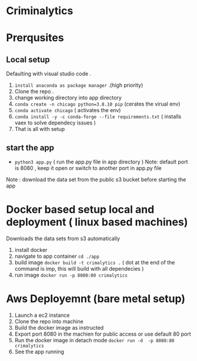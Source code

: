 # Criminalytics 

# Prerqusites

## Local setup 

Defaulting with visual studio code .
1. `install anaconda as package manager` .(high priority)
2. Clone the repo . 
3. change working directory  into app directory
5. `conda create -n chicago python=3.8.10 pip` (cerates the virual env) 
6. `conda activate chicago` ( activates the env)
7. `conda install -y -c conda-forge --file requirements.txt` ( installs vaex to solve dependecy issues )
8. That is all with setup 

## start the app
- `python3 app.py` ( run the app.py file in app directory ) 
 Note: default port is 8080 , keep it open or switch to another port in app.py file 

Note : download the data set from the public s3 bucket before starting the app 

# Docker based setup local and deployment  ( linux based machines)
 
  Downloads the data sets from s3 automatically 
 1. install docker 
 2. navigate to app container `cd ./app`
 3. build image `docker build -t crimalytics .` ( dot at the end of the command is imp, this will build with all dependecies  )
 4. run image `docker run -p 8080:80 crimalytics`

# Aws Deployemnt (bare metal setup)
  1. Launch a ec2 instance 
  2. Clone the repo into machine
  3. Build the docker image as instructed 
  4. Export port 8080 in the machien for public access or use default 80 port 
  5. Run the docker image in detach mode  `docker run -d  -p 8080:80 crimalytics` 
  6. See the app running 
